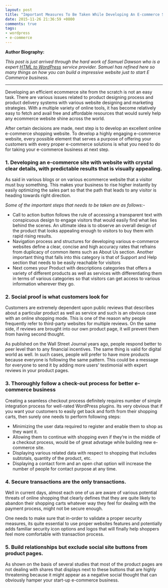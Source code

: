 ```yaml
---
layout: post
title: "Important Measures To Be Taken While Developing An E-commerce Site"
date: 2015-11-26 21:36:59 +0800
comments: true
tags: 
- wordpress
- e-commerce
---
```


**Author Biography:**

_This post is just arrived through the hard work of Samuel Dawson who is a expert [HTML to WordPress](http://www.designs2html.com/services/html-to-wordpress) service provider. Samuel has refined here so many things on how you can build a impressive website just to start E Commerce business._

--------------------------------------

Developing  an efficient ecommerce site from the scratch is not an easy task. There are various issues related to product designing process and product delivery systems with various website designing and marketing strategies.  With a multiple variety of online tools, it has become relatively easy to fetch and avail free and affordable resources that would surely help any ecommerce website shine across the world.

After certain decisions are made, next step is to develop an excellent online e-commerce shopping website. To develop a highly engaging e-commerce website, every possible element that serves a purpose of offering your customers with every proper e-commerce solutions is what you need to do for taking your e-commerce business at next step.

### 1. Developing an e-commerce site with website with crystal clear details, with   predictable results that is visually appealing.

As said in various blogs or on various ecommerce website that a visitor must buy something. This makes your business to rise higher instantly by easily optimizing the sales part so that the path that leads to any visitor is heading towards right direction. 

_Some of the important steps that needs to be taken are as follows:-_

- Call to action button follows the rule of accessing a transparent text with conspicuous design to engage visitors that would easily find what lies behind the scenes. An ultimate idea is to observe an overall design of the product that looks appealing enough to visitors to buy them with rapid rising results. 
- Navigation process and structures for developing various e-commerce websites define a clear, concise and high accuracy rates that refrains from duplicacy of common items such as About Us section. Another  important thing that falls into this category is that of Support and Help section that needs to be easily reachable for visitors
- Next comes your Product with descriptions categories that offers a variety of different products as well as services with differentiating them in terms of various categories so that  visitors can get access to various information wherever they go. 

### 2. Social proof is what customers look for

Customers are extremely dependent upon public reviews that describes about a particular product as well as service and such is an obvious case with an online shopping mode. This is one of the reason why people frequently refer to third-party websites for multiple reviews. On the same side, if  reviews are brought into our own product page, it will prevent them from having second thought.

As published on the Wall Street Journal years ago, people respond better to peer level than to any financial incentives. The same thing is valid for digital world as well. In such cases, people will prefer to have more products because everyone is following the same pattern. This could be a message for everyone to send it by adding more users' testimonial with expert reviews in your product pages.

### 3. Thoroughly follow a check-out process for better e-commerce business

Creating a seamless checkout process definitely requires number of simple integration process for well-rated WordPress plugins. Its very obvious that if you want your customers to easily get back and forth from their shopping carts, then surely one needs to perform following steps:

- Minimizing the user data required to register and enable them to shop as they want it.
- Allowing them to continue with shopping even if they’re in the middle of a checkout process, would be of great advatage while building new e-commerce site.
- Displaying various related data with respect to shopping that includes subtotals, quantity of the product, etc.
- Displaying a contact form and an open chat option will increase the number of  people for contact purpose at any time.

### 4. Secure transactions are the only transactions.

Well in current days, almost each one of us are aware of various potential threats of online shopping that clearly defines that they are quite likely to abandon their shopping carts whatever way they feel for dealing with the payment process,  might not be secure enough.

One needs to make sure that in-order to validate a proper security measures, its quite essential to use proper websites features and potentially adds familiar security icon options and logos that will finally help shoppers feel more comfortable with transaction process.

### 5. Build relationships but exclude social site buttons from product pages.

As shown on the basis of several studies that most of the product pages are not dealing with shares that displays next to these buttons that are highly threatening because it might appear as a negative social thought that can obviously hamper your start-up e-commerce business.
